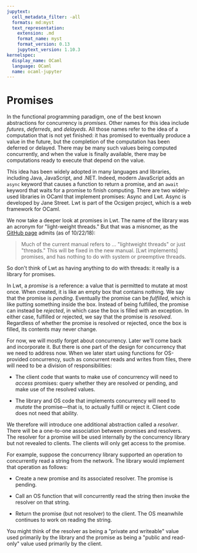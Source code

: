 ```yaml
---
jupytext:
  cell_metadata_filter: -all
  formats: md:myst
  text_representation:
    extension: .md
    format_name: myst
    format_version: 0.13
    jupytext_version: 1.10.3
kernelspec:
  display_name: OCaml
  language: OCaml
  name: ocaml-jupyter
---
```


# Promises

In the functional programming paradigm, one of the best known abstractions for
concurrency is *promises*. Other names for this idea include *futures*,
*deferreds*, and *delayeds*. All those names refer to the idea of a computation
that is not yet finished: it has promised to eventually produce a value in the
future, but the completion of the computation has been deferred or delayed.
There may be many such values being computed concurrently, and when the value is
finally available, there may be computations ready to execute that depend on the
value.

This idea has been widely adopted in many languages and libraries, including
Java, JavaScript, and .NET. Indeed, modern JavaScript adds an `async` keyword
that causes a function to return a promise, and an `await` keyword that waits
for a promise to finish computing. There are two widely-used libraries in OCaml
that implement promises: Async and Lwt. Async is developed by Jane Street. Lwt
is part of the Ocsigen project, which is a web framework for OCaml.

We now take a deeper look at promises in Lwt. The name of the library was an
acronym for "light-weight threads." But that was a misnomer, as the
[GitHub page][lwt-github] admits (as of 10/22/18):

> Much of the current manual refers to ... "lightweight threads" or
just "threads." This will be fixed in the new manual. [Lwt implements] promises,
and has nothing to do with system or preemptive threads.

So don't think of Lwt as having anything to do with threads: it really is a
library for promises.

[lwt-github]: https://github.com/ocsigen/lwt

In Lwt, a *promise* is a
reference: a value that is permitted to
mutate at most once. When created, it is like an empty box that contains
nothing. We say that the promise is *pending*. Eventually the promise can be
*fulfilled*, which is like putting something inside the box. Instead of being
fulfilled, the promise can instead be *rejected*, in which case the box is filled
with an exception. In either case, fulfilled or rejected, we say that the promise
is *resolved*. Regardless of whether the promise is resolved or rejected,
once the box is filled, its contents may never change.

For now, we will mostly forget about concurrency. Later we'll come back and
incorporate it. But there is one part of the design for concurrency that we need
to address now. When we later start using functions for OS-provided concurrency,
such as concurrent reads and writes from files, there will need to be a division
of responsibilities:

* The client code that wants to make use of concurrency will need to *access*
  promises: query whether they are resolved or pending, and make use of the
  resolved values.

* The library and OS code that implements concurrency will need to *mutate* the
  promise&mdash;that is, to actually fulfill or reject it. Client code does not
  need that ability.

We therefore will introduce one additional abstraction called a *resolver*.
There will be a one-to-one association between promises and resolvers. The
resolver for a promise will be used internally by the concurrency library but
not revealed to clients. The clients will only get access to the promise.

For example, suppose the concurrency library supported an operation to
concurrently read a string from the network. The library would implement that
operation as follows:

* Create a new promise and its associated resolver. The promise is pending.

* Call an OS function that will concurrently read the string then invoke the
  resolver on that string.

* Return the promise (but not resolver) to the client. The OS meanwhile
  continues to work on reading the string.

You might think of the resolver as being a "private and writeable" value used
primarily by the library and the promise as being a "public and read-only" value
used primarily by the client.
